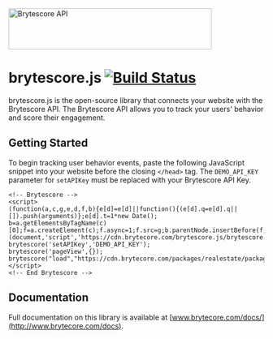 <img src="https://cdn.brytecore.com/images/LeadBoosterlogo-ondark-@2X.png" width="400" height="81" alt="Brytescore API">

# brytescore.js [![Build Status](https://travis-ci.org/Brytecore/brytescore.js.svg?branch=master)](https://travis-ci.org/Brytecore/brytescore.js)

brytescore.js is the open-source library that connects your website with the Brytescore API. The
Brytescore API allows you to track your users' behavior and score their engagement.

## Getting Started

To begin tracking user behavior events, paste the following JavaScript snippet into your
website before the closing `</head>` tag. The `DEMO_API_KEY` parameter for `setAPIKey` must be replaced with your
Brytescore API Key.

```
<!-- Brytescore -->
<script>
(function(a,c,g,e,d,f,b){e[d]=e[d]||function(){(e[d].q=e[d].q||[]).push(arguments)};e[d].t=1*new Date();
b=a.getElementsByTagName(c)[0];f=a.createElement(c);f.async=1;f.src=g;b.parentNode.insertBefore(f,b)})
(document,'script','https://cdn.brytecore.com/brytescore.js/brytescore.min.js',window,'brytescore');
brytescore('setAPIKey','DEMO_API_KEY');
brytescore('pageView',{});
brytescore("load","https://cdn.brytecore.com/packages/realestate/package.json");
</script>
<!-- End Brytescore -->
```

## Documentation

Full documentation on this library is available at [www.brytecore.com/docs/](http://www.brytecore.com/docs).
